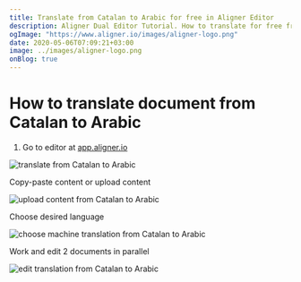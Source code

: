 ```yaml
---
title: Translate from Catalan to Arabic for free in Aligner Editor
description: Aligner Dual Editor Tutorial. How to translate for free from Catalan to Arabic. Aligner is multilingual document management platform. 
ogImage: "https://www.aligner.io/images/aligner-logo.png"
date: 2020-05-06T07:09:21+03:00
image: ../images/aligner-logo.png
onBlog: true
---
```


# How to translate document from Catalan to Arabic

1. Go to editor at [app.aligner.io](https://app.aligner.io "Aligner App web page")

![translate from Catalan to Arabic](../aligner-blank-editor.png "translate from Catalan to Arabic")

Copy-paste content or upload content

![upload content from Catalan to Arabic](../aligner-uploaded-document.png "upload content from Catalan to Arabic")

Choose desired language

![choose machine translation from Catalan to Arabic](../aligner-language-dropdown.png "choose machine translation from Catalan to Arabic")

Work and edit 2 documents in parallel

![edit translation from Catalan to Arabic](../aligner-double-sitded-editor.png "edit translation from Catalan to Arabic")

